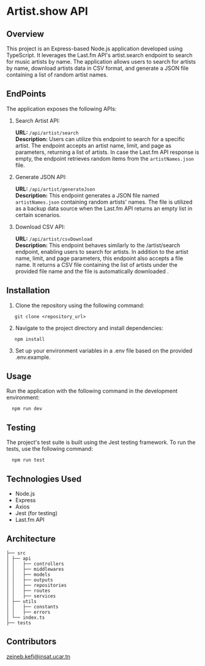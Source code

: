 # Artist.show API

## Overview

This project is an Express-based Node.js application developed using TypeScript. It leverages the Last.fm API's artist.search endpoint to search for music artists by name. The application allows users to search for artists by name, download artists data in CSV format, and generate a JSON file containing a list of random artist names.

## EndPoints

The application exposes the following APIs:

1. Search Artist API:

    **URL:** `/api/artist/search`
    <br />
    **Description:** Users can utilize this endpoint to search for a specific artist. The endpoint accepts an artist name, limit, and page as parameters, returning a list of artists. In case the Last.fm API response is empty, the endpoint retrieves random items from the `artistNames.json` file.

2. Generate JSON API:

    **URL:** `/api/artist/generateJson` 
    <br />
    **Description:** This endpoint generates a JSON file named `artistNames.json` containing random artists' names. The file is utilized as a backup data source when the Last.fm API returns an empty list in certain scenarios.

3. Download CSV API:

    **URL:** `/api/artist/csvDownload` 
    <br />
    **Description:** This endpoint behaves similarly to the /artist/search endpoint, enabling users to search for artists. In addition to the artist name, limit, and page parameters, this endpoint also accepts a file name. It returns a CSV file containing the list of artists under the provided file name and the file is automatically downloaded .

## Installation

1. Clone the repository using the following command:
```
   git clone <repository_url>
```
2. Navigate to the project directory and install dependencies:
```
   npm install
```
3. Set up your environment variables in a .env file based on the provided .env.example.

## Usage

  Run the application with the following command in the development environment: 
  ```
    npm run dev
 ```

## Testing

The project's test suite is built using the Jest testing framework. To run the tests, use the following command:
```
  npm run test
```

## Technologies Used

  * Node.js
  * Express
  * Axios
  * Jest (for testing)
  * Last.fm API

## Architecture
```
├── src
│ ├── api
│ │   ├── controllers
│ │   ├── middlewares         
│ │   ├── models      
│ │   ├── outputs
│ │   ├── repositories
│ │   ├── routes
│ │   ├── services      
│ ├── utils
│ │   ├── constants
│ │   ├── errors 
│ └── index.ts
├── tests

```
  
## Contributors
zeineb.kefi@insat.ucar.tn
